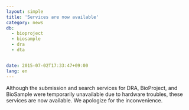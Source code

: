 ```yaml
---
layout: simple
title: 'Services are now available'
category: news
db:
  - bioproject
  - biosample
  - dra
  - dta


date: 2015-07-02T17:33:47+09:00
lang: en
---
```


Although the submission and search services for DRA, BioProject, and BioSample were temporarily unavailable due to hardware troubles, these services are now available. We apologize for the inconvenience.

